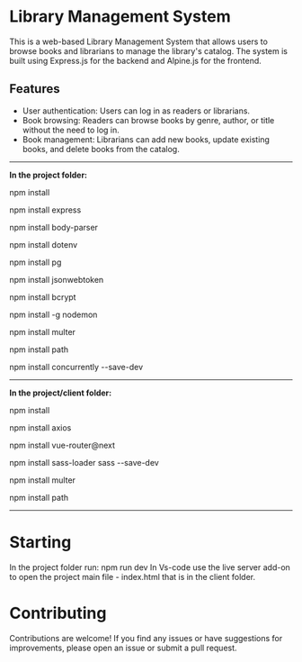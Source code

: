 # Library Management System

This is a web-based Library Management System that allows users to browse books and librarians to manage the library's catalog. The system is built using Express.js for the backend and Alpine.js for the frontend.

## Features

- User authentication: Users can log in as readers or librarians.
- Book browsing: Readers can browse books by genre, author, or title without the need to log in.
- Book management: Librarians can add new books, update existing books, and delete books from the catalog.
______________________________________________________________


**In the project folder:**

npm install

npm install express

npm install body-parser

npm install dotenv

npm install pg

npm install jsonwebtoken

npm install bcrypt

npm install -g nodemon

npm install multer

npm install path

npm install concurrently --save-dev


______________________________________________________________


**In the project/client folder:**

npm install 

npm install axios

npm install vue-router@next

npm install sass-loader sass --save-dev

npm install multer

npm install path


______________________________________________________________
# Starting
In the project folder run: npm run dev
In Vs-code use the live server add-on to open the project main file - index.html that is in the client folder.


# Contributing
Contributions are welcome! If you find any issues or have suggestions for improvements, please open an issue or submit a pull request.
